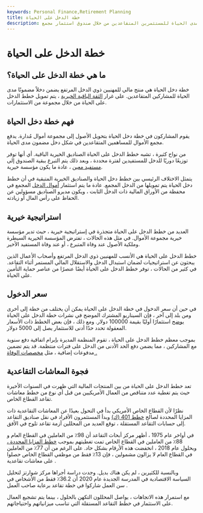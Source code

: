 ```yaml
---
keywords: Personal Finance,Retirement Planning
title: خطة الدخل على الحياة
description: توفر خطة الدخل على الحياة دخلاً مضمونًا مدى الحياة للمستثمرين المتقاعدين من خلال صندوق استثمار مجمع.
---
```


# خطة الدخل على الحياة
## ما هي خطة الدخل على الحياة؟

خطة دخل الحياة هي منتج مالي للمهنيين ذوي الدخل المرتفع يضمن دخلاً مضمونًا مدى الحياة للمشاركين المتقاعدين. على غرار [الثقة الباقية الخيرية](/charitableremaindertrust) ، يتم تمويل خطط الدخل على الحياة من خلال مجموعة من الاستثمارات.

## فهم خطة دخل الحياة

يقوم المشاركون في خطة دخل الحياة بتحويل الأصول إلى مجموعة أموال مُدارة. يدفع مجمع الأموال للمساهمين المتقاعدين في شكل دخل مضمون مدى الحياة.

من نواح كثيرة ، تشبه خطط الدخل على الحياة الصناديق الخيرية الباقية. أي أنها توفر توزيعًا دوريًا للدخل للمستفيدين لفترة محددة ، وبعد ذلك يتم التبرع ببقية الصندوق إلى [مستفيد معين](/designated-beneficiary) ، عادة ما يكون مؤسسة خيرية.

يتمثل الاختلاف الرئيسي بين خطط دخل الحياة والصناديق الخيرية المتبقية في أن خطط دخل الحياة يتم تمويلها من الدخل المجمع. عادة ما يتم استثمار [أموال الدخل](/pooledfund) المجمع في محفظة من الأوراق المالية ذات الدخل الثابت ، ويكون مديرو الصناديق مسؤولين عن الحفاظ على رأس المال أو زيادته.

## استراتيجية خيرية

العديد من خطط الدخل على الحياة متجذرة في إستراتيجية خيرية ، حيث تدير مؤسسة خيرية مجموعة الأموال. في مثل هذه الحالات ، تفترض المؤسسة الخيرية السيطرة وملكية الأصول عند وفاة المتبرع ، أو عند وفاة المستفيد الأخير.

خطط الدخل على الحياة هي الأنسب للمهنيين ذوي الدخل المرتفع وأصحاب الأعمال الذين يبحثون عن استراتيجيات لضمان استبدال الدخل والاستقلال المالي المستمر أثناء التقاعد. في كثير من الحالات ، توفر خطط الدخل على الحياة أيضًا عنصرًا من عناصر حماية التأمين على الحياة.

## سعر الدخول

في حين أن سعر الدخول في خطة الدخل على الحياة يمكن أن يختلف من خطة إلى أخرى ومن بلد إلى آخر ، فإن السيناريو المشترك الموضح في نشرات خطة الدخل على الحياة [يوضح](/prospectus) استثمارًا أوليًا بقيمة 100000 دولار. ومع ذلك ، فإن بعض الخطط ذات الأسعار المعقولة تحدد حدًا أدنى للاستثمار يصل إلى 5000 دولار.

بموجب معظم خطط الدخل على الحياة ، تقوم المنظمة المديرة بإبرام اتفاقية دفع سنوية مع المشاركين ، مما يضمن دفع الحد الأدنى من الدخل على فترات منتظمة. قد يتم تضمين مدفوعات إضافية ، مثل [مخصصات الوفاة .](/deathbenefit)

## فجوة المعاشات التقاعدية

تعد خطط الدخل على الحياة من بين المنتجات المالية التي ظهرت في السنوات الأخيرة حيث يتم تغطية عدد متناقص من العمال الأمريكيين من قبل أي نوع من خطط معاشات تقاعد القطاع الخاص.

نظرًا لأن القطاع الخاص الأمريكي بدأ في التحول بعيدًا عن المعاشات التقاعدية ذات المزايا المحددة لصالح [خطط 401 (ك)](/401kplan) وبدأ المستثمرون الأفراد في نقل صناديق التقاعد إلى حسابات التقاعد المستقلة ، توقع العديد من المحللين أزمة تقاعد تلوح في الأفق.

في أواخر عام 1975 ، أظهر مركز أبحاث التقاعد أن 98٪ من العاملين في القطاع العام و 88٪ من العاملين في القطاع الخاص تمت تغطيتهم بموجب [خطط المزايا المحددة ،](/definedbenefitpensionplan) وبحلول عام 2018 ، انخفضت هذه الأرقام بشكل حاد. على الرغم من أن 77٪ من العاملين في القطاع العام لا يزالون مشمولين ، فإن 13٪ فقط من موظفي القطاع الخاص حصلوا على معاشات تقاعدية .

وبالنسبة للكثيرين ، لم يكن هناك بديل. وجدت دراسة أجراها مركز شوارتز لتحليل السياسة الاقتصادية في المدرسة الجديدة عام 2020 أن 36.2٪ فقط من الأشخاص في سن العمل شاركوا في خطة تقاعد برعاية صاحب العمل .

مع استمرار هذه الاتجاهات ، يواصل المحللون التكهن بالحلول ، بينما يتم تشجيع العمال على الاستثمار في خطط التقاعد المستقلة التي تناسب ميزانياتهم واحتياجاتهم.

